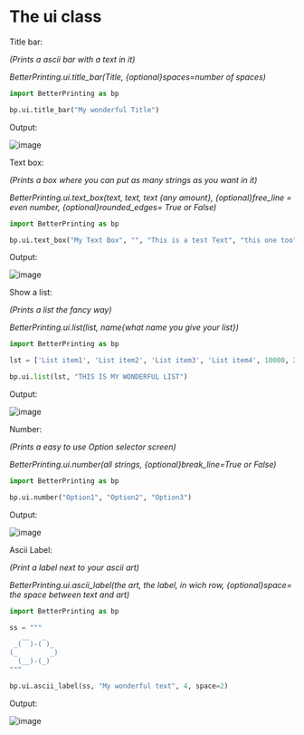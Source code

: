 # The ui class

Title bar:

_(Prints a ascii bar with a text in it)_

_BetterPrinting.ui.title_bar(Title, {optional}spaces=number of spaces)_

```Python
import BetterPrinting as bp

bp.ui.title_bar("My wonderful Title")

```

Output:

![image](https://user-images.githubusercontent.com/83476809/144720416-a9375ad3-013e-4c31-b215-97850f7c1774.png)


Text box:

_(Prints a box where you can put as many strings as you want in it)_

_BetterPrinting.ui.text_box(text, text, text {any amount}, {optional}free_line = even number, {optional}rounded_edges= True or False)_

```Python
import BetterPrinting as bp

bp.ui.text_box("My Text Box", "", "This is a test Text", "this one too", "and me too", "I am a text too")

```

Output:

![image](https://user-images.githubusercontent.com/83476809/144720533-266ecc97-fb8d-441e-8c3c-19ce8306c7b9.png)


Show a list:

_(Prints a list the fancy way)_

_BetterPrinting.ui.list(list, name{what name you give your list})_

```Python
import BetterPrinting as bp

lst = ['List item1', 'List item2', 'List item3', 'List item4', 10000, 2.0, True, (1, "Yes"), ["Yes", "No", "maybe"]]

bp.ui.list(lst, "THIS IS MY WONDERFUL LIST")

```

Output:

![image](https://user-images.githubusercontent.com/83476809/148270712-526716b1-d965-44fe-bc16-ebcfebc31876.png)


Number: 

_(Prints a easy to use Option selector screen)_

_BetterPrinting.ui.number(all strings, {optional}break_line=True or False)_

```Python
import BetterPrinting as bp

bp.ui.number("Option1", "Option2", "Option3")

```

Output:

![image](https://user-images.githubusercontent.com/83476809/148271053-9ca8116d-92c3-409a-b0dc-b82ae8c27f2f.png)


Ascii Label:

_(Print a label next to your ascii art)_

_BetterPrinting.ui.ascii_label(the art, the label, in wich row, {optional}space= the space between text and art)_

```Python
import BetterPrinting as bp

ss = """
   __   _   
 _(  )-( )_ 
(_        _)
  (__)-(_)
"""

bp.ui.ascii_label(ss, "My wonderful text", 4, space=2)

```

Output:

![image](https://user-images.githubusercontent.com/83476809/148271283-c470ae45-24bc-4224-9299-d6d34bba0d16.png)
